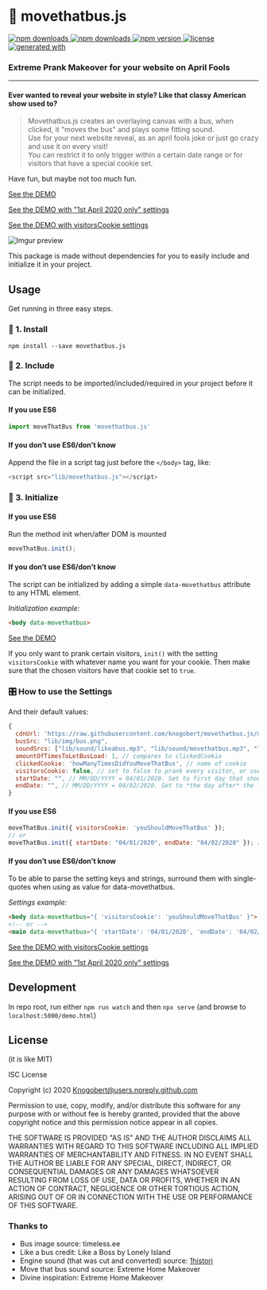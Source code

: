 <h1>🚌 movethatbus.js</h1>

<a href="https://www.npmjs.com/package/movethatbus.js">
  <img alt="npm downloads" src="https://img.shields.io/npm/dt/movethatbus.js.svg?style=flat" />
</a>
<a href="https://www.npmjs.com/package/movethatbus.js">
  <img alt="npm downloads" src="https://img.shields.io/badge/dependencies-0-brightgreen?style=flat" />
</a>
<a href="https://www.npmjs.com/package/movethatbus.js">
  <img alt="npm version" src="https://img.shields.io/npm/v/movethatbus.js.svg?style=flat" />
</a>
<a href="./LICENSE">
  <img alt="license" src="https://img.shields.io/badge/license-ISC-blue.svg" />
</a>
<a href="https://github.com/epranka/create-package">
  <img alt="generated with"
    src="https://img.shields.io/badge/generated%20with-%40epranka%2Fcreate--package-blue" />
</a>

<h3>Extreme Prank Makeover for your website on April Fools</h3>

---

<h4>Ever wanted to reveal your website in style? Like that classy American show used to?</h4>

> Movethatbus.js creates an overlaying canvas with a bus, when clicked, it "moves the bus" and plays some fitting sound.<br/>
> Use for your next website reveal, as an april fools joke or just go crazy and use it on every visit!<br/>
> You can restrict it to only trigger within a certain date range or for visitors that have a special cookie set.<br/>

Have fun, but maybe not too much fun.

[See the DEMO](https://knogobert.github.io/movethatbus.js/demo.html)

[See the DEMO with "1st April 2020 only" settings](https://knogobert.github.io/movethatbus.js/demo-dates.html)

[See the DEMO with visitorsCookie settings](https://knogobert.github.io/movethatbus.js/demo-cookies.html)

![Imgur preview](https://i.imgur.com/vZmASRQ.gif)

This package is made without dependencies for you to easily include and initialize it in your project.

## Usage

Get running in three easy steps.

### 🔌 1. Install

```
npm install --save movethatbus.js
```

### 🗻 2. Include

The script needs to be imported/included/required in your project before it can be initialized.

#### If you use ES6
```js
import moveThatBus from 'movethatbus.js'
```

#### If you don’t use ES6/don’t know
Append the file in a script tag just before the `</body>` tag, like:
```js
<script src="lib/movethatbus.js"></script>
```

### 🌋 3. Initialize

#### If you use ES6
Run the method init when/after DOM is mounted
```js
moveThatBus.init();
```

#### If you don’t use ES6/don’t know
The script can be initialized by adding a simple `data-movethatbus` attribute to any HTML element.

*Initialization example:*
```html
<body data-movethatbus>
```
[See the DEMO](https://knogobert.github.io/movethatbus.js/demo.html)

If you only want to prank certain visitors, `init()` with the setting `visitorsCookie` with whatever name you want for your cookie. Then make sure that the chosen visitors have that cookie set to `true`.

### 🎛 How to use the Settings

And their default values:
```js
{
  cdnUrl: 'https://raw.githubusercontent.com/knogobert/movethatbus.js/master/',
  busSrc: "lib/img/bus.png",
  soundSrcs: ["lib/sound/likeabus.mp3", "lib/sound/movethatbus.mp3", "lib/sound/engine.m4a"],
  amountOfTimesToLetBusLoad: 1, // compares to clickedCookie
  clickedCookie: 'howManyTimesDidYouMoveThatBus', // name of cookie
  visitorsCookie: false, // set to false to prank every visitor, or use string as the name for the cookie
  startDate: "", // MM/DD/YYYY = 04/01/2020. Set to first day that should trigger bus
  endDate: "", // MM/DD/YYYY = 04/02/2020. Set to *the day after* the last day that should trigger bus
}
```

#### If you use ES6
```js
moveThatBus.init({ visitorsCookie: 'youShouldMoveThatBus' });
// or
moveThatBus.init({ startDate: "04/01/2020", endDate: "04/02/2020" }); // For april fools only
```

#### If you don’t use ES6/don’t know
To be able to parse the setting keys and strings, surround them with single-quotes when using as value for data-movethatbus.

*Settings example:*
```html
<body data-movethatbus="{ 'visitorsCookie': 'youShouldMoveThatBus' }">
<!-- or -->
<main data-movethatbus="{ 'startDate': '04/01/2020', 'endDate': '04/02/2020' }"><!-- For april fools only -->
```
[See the DEMO with visitorsCookie settings](https://knogobert.github.io/movethatbus.js/demo-cookies.html)

[See the DEMO with "1st April 2020 only" settings](https://knogobert.github.io/movethatbus.js/demo-dates.html)


## Development

In repo root, run either `npm run watch` and then `npx serve` (and browse to `localhost:5000/demo.html`)

## License

(it is like MIT)

ISC License

Copyright (c) 2020 Knogobert@users.noreply.github.com

Permission to use, copy, modify, and/or distribute this software for any
purpose with or without fee is hereby granted, provided that the above
copyright notice and this permission notice appear in all copies.

THE SOFTWARE IS PROVIDED "AS IS" AND THE AUTHOR DISCLAIMS ALL WARRANTIES
WITH REGARD TO THIS SOFTWARE INCLUDING ALL IMPLIED WARRANTIES OF
MERCHANTABILITY AND FITNESS. IN NO EVENT SHALL THE AUTHOR BE LIABLE FOR
ANY SPECIAL, DIRECT, INDIRECT, OR CONSEQUENTIAL DAMAGES OR ANY DAMAGES
WHATSOEVER RESULTING FROM LOSS OF USE, DATA OR PROFITS, WHETHER IN AN
ACTION OF CONTRACT, NEGLIGENCE OR OTHER TORTIOUS ACTION, ARISING OUT OF
OR IN CONNECTION WITH THE USE OR PERFORMANCE OF THIS SOFTWARE.

### Thanks to

- Bus image source: timeless.ee
- Like a bus credit: Like a Boss by Lonely Island
- Engine sound (that was cut and converted) source: [1histori](https://freesound.org/people/1histori/sounds/345925/)
- Move that bus sound source: Extreme Home Makeover
- Divine inspiration: Extreme Home Makeover
